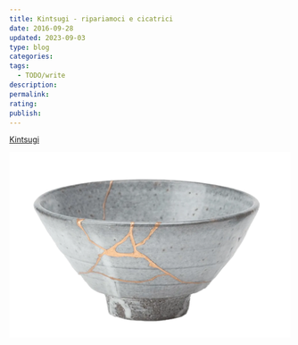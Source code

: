 ```yaml
---
title: Kintsugi - ripariamoci e cicatrici
date: 2016-09-28
updated: 2023-09-03
type: blog
categories:
tags:
  - TODO/write
description: 
permalink: 
rating: 
publish: 
---
```


[Kintsugi](https://it.wikipedia.org/wiki/Kintsugi)

![](../../../assets/img/post/2016/kintsugi.webp)